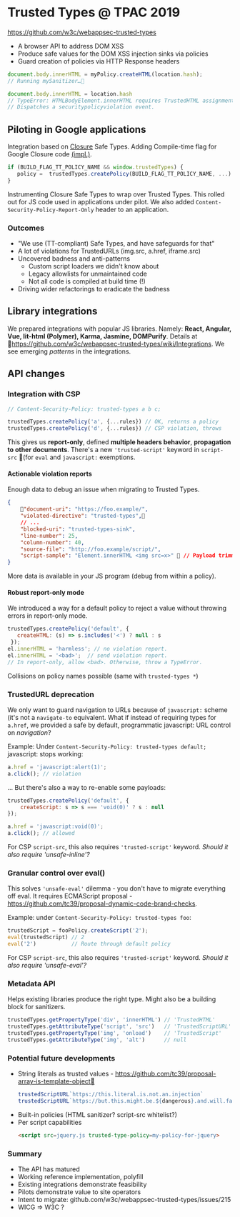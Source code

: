 # Trusted Types @ TPAC 2019

https://github.com/w3c/webappsec-trusted-types

* A browser API to address DOM XSS
* Produce safe values for the DOM XSS injection sinks via policies
* Guard creation of policies via HTTP Response headers

```javascript
document.body.innerHTML = myPolicy.createHTML(location.hash);
// Running mySanitizer…
```

```javascript
document.body.innerHTML = location.hash
// TypeError: HTMLBodyElement.innerHTML requires TrustedHTML assignment.
// Dispatches a securitypolicyviolation event.
```

## Piloting in Google applications

Integration based on [Closure](https://github.com/google/closure-library) Safe Types. Adding Compile-time flag for Google Closure code [(impl.)](https://github.com/google/closure-library/blob/15537d4a561bd0e9efb007de87d77359f0dbe94b/closure/goog/base.js#L4185).

```javascript
if (BUILD_FLAG_TT_POLICY_NAME && window.trustedTypes) {
   policy =  trustedTypes.createPolicy(BUILD_FLAG_TT_POLICY_NAME, ...)
}
```
Instrumenting Closure Safe Types to wrap over Trusted Types. This rolled out for JS code used in applications under pilot. We also added `Content-Security-Policy-Report-Only` header to an application.

### Outcomes

* "We use (TT-compliant) Safe Types, and have safeguards for that"
* A lot of violations for TrustedURLs (img.src, a.href, iframe.src)
* Uncovered badness and anti-patterns
  * Custom script loaders we didn't know about
  * Legacy allowlists for unmaintained code
  * Not all code is compiled at build time (!)
* Driving wider refactorings to eradicate the badness

## Library integrations
We prepared integrations with popular JS libraries. Namely: **React, Angular, Vue, lit-html (Polymer), Karma, Jasmine, DOMPurify**. Details at https://github.com/w3c/webappsec-trusted-types/wiki/Integrations. We  see emerging *patterns* in the integrations.

## API changes
<!--
* Simplifying adoption
  * CSP integration, better violation reports
  * Robust report-only mode
  * TrustedURL deprecation, javascript: URIs handling
* New features
  * eval(TrustedScript)
  * Metadata API - what type should I use for a given sink?
-->

### Integration with CSP

```javascript
// Content-Security-Policy: trusted-types a b c;

trustedTypes.createPolicy('a', {...rules}) // OK, returns a policy
trustedTypes.createPolicy('d', {...rules}) // CSP violation, throws
```
This gives us **report-only**, defined **multiple headers behavior**, **propagation to other documents**. There's a new `'trusted-script'` keyword in `script-src` (for `eval` and `javascript:` exemptions.

#### Actionable violation reports
Enough data to debug an issue when migrating to Trusted Types.
```json
{
    "document-uri": "https://foo.example/",
    "violated-directive": "trusted-types",
    // ...
    "blocked-uri": "trusted-types-sink",
    "line-number": 25,
    "column-number": 40,
    "source-file": "http://foo.example/script/",
    "script-sample": "Element.innerHTML <img src=x>"  // Payload trimmed to 40 chars.
}
```
More data is available in your JS program (debug from within a policy).

#### Robust report-only mode

We introduced a way for a default policy to reject a value without throwing errors in report-only mode.

```javascript
trustedTypes.createPolicy('default', {
   createHTML: (s) => s.includes('<') ? null : s
 });
el.innerHTML = 'harmless'; // no violation report.
el.innerHTML = '<bad>';  // send violation report.
// In report-only, allow <bad>. Otherwise, throw a TypeError.
```

Collisions on policy names possible (same with `trusted-types *`)

###  TrustedURL deprecation
We only want to guard navigation to URLs because of `javascript:` scheme (it's not a `navigate-to` equivalent. What if instead of requiring types for `a.href`, we provided a safe by default, programmatic javascript: URL control on *navigation*?

Example: Under `Content-Security-Policy: trusted-types default;` javascript: stops working:

```javascript
a.href = 'javascript:alert(1)';
a.click(); // violation
```

... But there's also a way to re-enable some payloads:

```javascript
trustedTypes.createPolicy('default', {
    createScript: s => s === 'void(0)' ? s : null
});

a.href = 'javascript:void(0)';
a.click(); // allowed
```

For CSP `script-src`, this also requires `'trusted-script'` keyword. *Should it also require 'unsafe-inline'?*

### Granular control over eval()

This solves `'unsafe-eval'` dilemma - you don't have to migrate everything off eval. It requires ECMAScript proposal - https://github.com/tc39/proposal-dynamic-code-brand-checks.

Example: under `Content-Security-Policy: trusted-types foo`:

```javascript
trustedScript = fooPolicy.createScript('2');
eval(trustedScript) // 2
eval('2')           // Route through default policy
```

For CSP `script-src`, this also requires `'trusted-script'` keyword. *Should it also require 'unsafe-eval'?*

### Metadata API
Helps existing libraries produce the right type. Might also be a building block for sanitizers.

```javascript
trustedTypes.getPropertyType('div', 'innerHTML') // 'TrustedHTML'
trustedTypes.getAttributeType('script', 'src')   // 'TrustedScriptURL'
trustedTypes.getPropertyType('img', 'onload')    // 'TrustedScript'
trustedTypes.getAttributeType('img', 'alt')      // null
```

### Potential future developments
* String literals as trusted values - https://github.com/tc39/proposal-array-is-template-object
    ```javascript
    trustedScriptURL`https://this.literal.is.not.an.injection`
    trustedScriptURL`https://but.this.might.be.${dangerous}.and.will.fail`
    ```
* Built-in policies (HTML sanitizer? script-src whitelist?)
* Per script capabilities
    ```html
    <script src=jquery.js trusted-type-policy=my-policy-for-jquery>
    ```

### Summary
* The API has matured
* Working reference implementation, polyfill
* Existing integrations demonstrate feasibility
* Pilots demonstrate value to site operators
* Intent to migrate: github.com/w3c/webappsec-trusted-types/issues/215
* WICG ⇒ W3C ?
